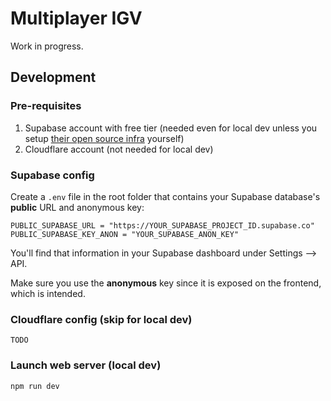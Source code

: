 # Multiplayer IGV

Work in progress.

## Development

### Pre-requisites

1. Supabase account with free tier (needed even for local dev unless you setup [their open source infra](https://github.com/supabase/realtime) yourself)
2. Cloudflare account (not needed for local dev)

### Supabase config

Create a `.env` file in the root folder that contains your Supabase database's **public** URL and anonymous key:

```
PUBLIC_SUPABASE_URL = "https://YOUR_SUPABASE_PROJECT_ID.supabase.co"
PUBLIC_SUPABASE_KEY_ANON = "YOUR_SUPABASE_ANON_KEY"
```

You'll find that information in your Supabase dashboard under Settings --> API.

Make sure you use the **anonymous** key since it is exposed on the frontend, which is intended.

### Cloudflare config (skip for local dev)

    TODO

### Launch web server (local dev)

```bash
npm run dev
```
